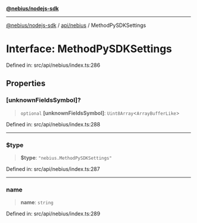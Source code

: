 [**@nebius/nodejs-sdk**](../../../README.md)

***

[@nebius/nodejs-sdk](../../../README.md) / [api/nebius](../README.md) / MethodPySDKSettings

# Interface: MethodPySDKSettings

Defined in: src/api/nebius/index.ts:286

## Properties

### \[unknownFieldsSymbol\]?

> `optional` **\[unknownFieldsSymbol\]**: `Uint8Array`\<`ArrayBufferLike`\>

Defined in: src/api/nebius/index.ts:288

***

### $type

> **$type**: `"nebius.MethodPySDKSettings"`

Defined in: src/api/nebius/index.ts:287

***

### name

> **name**: `string`

Defined in: src/api/nebius/index.ts:289

